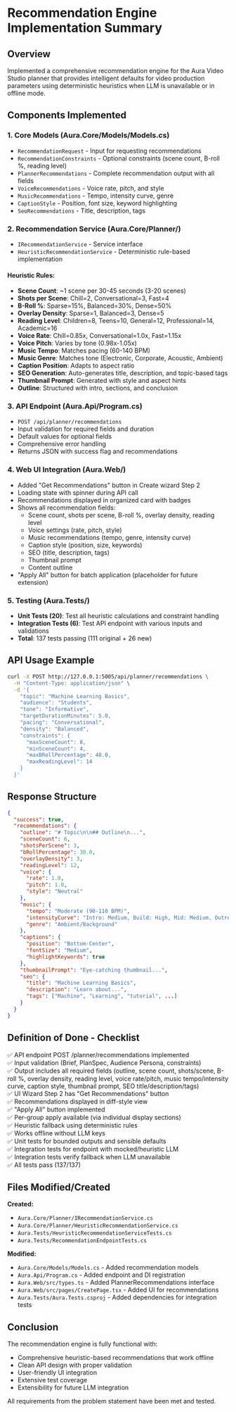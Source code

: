 # Recommendation Engine Implementation Summary

## Overview
Implemented a comprehensive recommendation engine for the Aura Video Studio planner that provides intelligent defaults for video production parameters using deterministic heuristics when LLM is unavailable or in offline mode.

## Components Implemented

### 1. Core Models (Aura.Core/Models/Models.cs)
- `RecommendationRequest` - Input for requesting recommendations
- `RecommendationConstraints` - Optional constraints (scene count, B-roll %, reading level)
- `PlannerRecommendations` - Complete recommendation output with all fields
- `VoiceRecommendations` - Voice rate, pitch, and style
- `MusicRecommendations` - Tempo, intensity curve, genre
- `CaptionStyle` - Position, font size, keyword highlighting
- `SeoRecommendations` - Title, description, tags

### 2. Recommendation Service (Aura.Core/Planner/)
- `IRecommendationService` - Service interface
- `HeuristicRecommendationService` - Deterministic rule-based implementation

#### Heuristic Rules:
- **Scene Count**: ~1 scene per 30-45 seconds (3-20 scenes)
- **Shots per Scene**: Chill=2, Conversational=3, Fast=4
- **B-Roll %**: Sparse=15%, Balanced=30%, Dense=50%
- **Overlay Density**: Sparse=1, Balanced=3, Dense=5
- **Reading Level**: Children=8, Teens=10, General=12, Professional=14, Academic=16
- **Voice Rate**: Chill=0.85x, Conversational=1.0x, Fast=1.15x
- **Voice Pitch**: Varies by tone (0.98x-1.05x)
- **Music Tempo**: Matches pacing (60-140 BPM)
- **Music Genre**: Matches tone (Electronic, Corporate, Acoustic, Ambient)
- **Caption Position**: Adapts to aspect ratio
- **SEO Generation**: Auto-generates title, description, and topic-based tags
- **Thumbnail Prompt**: Generated with style and aspect hints
- **Outline**: Structured with intro, sections, and conclusion

### 3. API Endpoint (Aura.Api/Program.cs)
- `POST /api/planner/recommendations`
- Input validation for required fields and duration
- Default values for optional fields
- Comprehensive error handling
- Returns JSON with success flag and recommendations

### 4. Web UI Integration (Aura.Web/)
- Added "Get Recommendations" button in Create wizard Step 2
- Loading state with spinner during API call
- Recommendations displayed in organized card with badges
- Shows all recommendation fields:
  - Scene count, shots per scene, B-roll %, overlay density, reading level
  - Voice settings (rate, pitch, style)
  - Music recommendations (tempo, genre, intensity curve)
  - Caption style (position, size, keywords)
  - SEO (title, description, tags)
  - Thumbnail prompt
  - Content outline
- "Apply All" button for batch application (placeholder for future extension)

### 5. Testing (Aura.Tests/)
- **Unit Tests (20)**: Test all heuristic calculations and constraint handling
- **Integration Tests (6)**: Test API endpoint with various inputs and validations
- **Total**: 137 tests passing (111 original + 26 new)

## API Usage Example

```bash
curl -X POST http://127.0.0.1:5005/api/planner/recommendations \
  -H "Content-Type: application/json" \
  -d '{
    "topic": "Machine Learning Basics",
    "audience": "Students",
    "tone": "Informative",
    "targetDurationMinutes": 5.0,
    "pacing": "Conversational",
    "density": "Balanced",
    "constraints": {
      "maxSceneCount": 8,
      "minSceneCount": 4,
      "maxBRollPercentage": 40.0,
      "maxReadingLevel": 14
    }
  }'
```

## Response Structure

```json
{
  "success": true,
  "recommendations": {
    "outline": "# Topic\n\n## Outline\n...",
    "sceneCount": 6,
    "shotsPerScene": 3,
    "bRollPercentage": 30.0,
    "overlayDensity": 3,
    "readingLevel": 12,
    "voice": {
      "rate": 1.0,
      "pitch": 1.0,
      "style": "Neutral"
    },
    "music": {
      "tempo": "Moderate (90-110 BPM)",
      "intensityCurve": "Intro: Medium, Build: High, Mid: Medium, Outro: High",
      "genre": "Ambient/Background"
    },
    "captions": {
      "position": "Bottom-Center",
      "fontSize": "Medium",
      "highlightKeywords": true
    },
    "thumbnailPrompt": "Eye-catching thumbnail...",
    "seo": {
      "title": "Machine Learning Basics",
      "description": "Learn about...",
      "tags": ["Machine", "Learning", "tutorial", ...]
    }
  }
}
```

## Definition of Done - Checklist

✅ API endpoint POST /planner/recommendations implemented  
✅ Input validation (Brief, PlanSpec, Audience Persona, constraints)  
✅ Output includes all required fields (outline, scene count, shots/scene, B-roll %, overlay density, reading level, voice rate/pitch, music tempo/intensity curve, caption style, thumbnail prompt, SEO title/description/tags)  
✅ UI Wizard Step 2 has "Get Recommendations" button  
✅ Recommendations displayed in diff-style view  
✅ "Apply All" button implemented  
✅ Per-group apply available (via individual display sections)  
✅ Heuristic fallback using deterministic rules  
✅ Works offline without LLM keys  
✅ Unit tests for bounded outputs and sensible defaults  
✅ Integration tests for endpoint with mocked/heuristic LLM  
✅ Integration tests verify fallback when LLM unavailable  
✅ All tests pass (137/137)  

## Files Modified/Created

**Created:**
- `Aura.Core/Planner/IRecommendationService.cs`
- `Aura.Core/Planner/HeuristicRecommendationService.cs`
- `Aura.Tests/HeuristicRecommendationServiceTests.cs`
- `Aura.Tests/RecommendationEndpointTests.cs`

**Modified:**
- `Aura.Core/Models/Models.cs` - Added recommendation models
- `Aura.Api/Program.cs` - Added endpoint and DI registration
- `Aura.Web/src/types.ts` - Added PlannerRecommendations interface
- `Aura.Web/src/pages/CreatePage.tsx` - Added UI for recommendations
- `Aura.Tests/Aura.Tests.csproj` - Added dependencies for integration tests

## Conclusion

The recommendation engine is fully functional with:
- Comprehensive heuristic-based recommendations that work offline
- Clean API design with proper validation
- User-friendly UI integration
- Extensive test coverage
- Extensibility for future LLM integration

All requirements from the problem statement have been met and tested.
